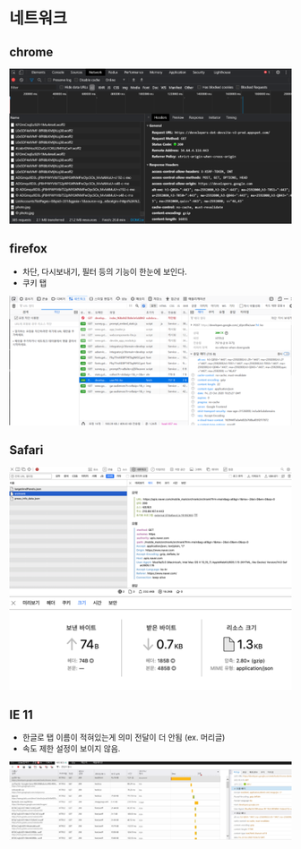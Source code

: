 # 네트워크

## chrome

![Alt text](./chrome.PNG)

## firefox
- 차단, 다시보내기, 필터 등의 기능이 한눈에 보인다.
- 쿠키 탭
  
![Alt text](./firefox.PNG)

## Safari
![Alt text](./safari1.png)
![Alt text](./safari2.png)

## IE 11
- 한글로 탭 이름이 적혀있는게 의미 전달이 더 안됨 (ex. 머리글)
- 속도 제한 설정이 보이지 않음. 

![Alt text](./ie11.PNG)